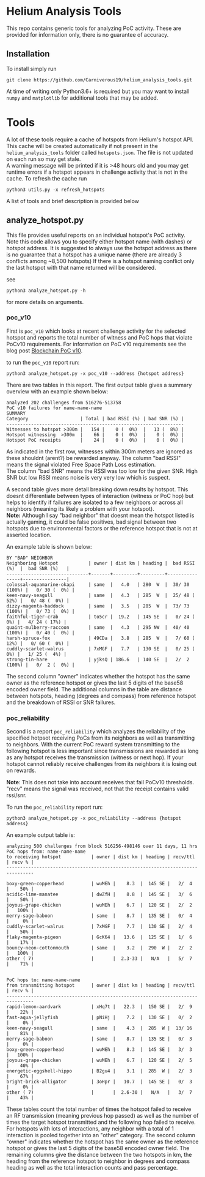 # Helium Analysis Tools
This repo contains generic tools for analyzing PoC activity.
These are provided for information only, there is no guarantee of accuracy.

## Installation
To install simply run

    git clone https://github.com/Carniverous19/helium_analysis_tools.git
    
At time of writing only Python3.6+ is required but you may want to install `numpy` and `matplotlib` for additional tools that may be added.

# Tools
A lot of these tools require a cache of hotspots from Helium's hotspot API.  
This cache will be created automatically if not present in the `helium_analysis_tools` folder called `hotspots.json`.
The file is not updated on each run so may get stale.  
A warning message will be printed if it is >48 hours old and you may get runtime errors if a hotspot appears in challenge activity that is not in the cache.
To refresh the cache run

    python3 utils.py -x refresh_hotspots

A list of tools and brief description is provided below

## analyze_hotspot.py
This file provides useful reports on an individual hotspot's PoC activity.  Note this code allows you to specify either hotspot name (with dashes) or hotspot address.
It is suggested to always use the hotspot address as there is no guarantee that a hotspot has a unique name (there are already 3 conflicts among ~8,500 hotspots)
If there is a hotspot naming conflict only the last hotspot with that name returned will be considered.

see

    python3 analyze_hotspot.py -h
    
for more details on arguments.

### poc_v10

First is `poc_v10` which looks at recent challenge activity for the selected hotspot and reports the total number of witness and PoC hops that violate PoCv10 requirements.
For information on PoC v10 requirements see the blog post [Blockchain PoC v10](https://engineering.helium.com/2020/09/21/blockchain-poc-v10.html).

to run the `poc_v10` report run:

    python3 analyze_hotspot.py -x poc_v10 --address {hotspot address}

There are two tables in this report.  The first output table gives a summary overview with an example shown below:

    analyzed 202 challenges from 516276-513758
    PoC v10 failures for name-name-name
    SUMMARY
    Category                   | Total | bad RSSI (%) | bad SNR (%) |
    -----------------------------------------------------------------
    Witnesses to hotspot >300m |   154 |    0 (  0%)  |   13 (  8%) |
    Hotspot witnessing  >300m  |    66 |    0 (  0%)  |    0 (  0%) |
    Hotspot PoC receipts       |    24 |    0 (  0%)  |    0 (  0%) |
    
As indicated in the first row, witnesses within 300m meters are ignored as these shouldnt (arent?) be rewarded anyway.
The column "bad RSSI" means the signal violated Free Space Path Loss estimation.  
The column "bad SNR" means the RSSI was too low for the given SNR.  High SNR but low RSSI means noise is very very low which is suspect.

A second table gives more detail breaking down results by hotspot.
This doesnt differentiate between types of interaction (witness or PoC hop) but helps to identify if failures are isolated to a few neighbors or across all neighbors (meaning its likely a problem with your hotspot).  
**Note:** Although I say "bad neighbor" that doesnt mean the hotspot listed is actually gaming, it could be false positives, bad signal between two hotspots due to environmental factors or the reference hotspot that is not at asserted location.

An example table is shown below:
    
    BY "BAD" NEIGHBOR
    Neighboring Hotspot           | owner | dist km | heading |  bad RSSI (%)  |  bad SNR (%)   |
    ------------------------------+-------+---------+---------+----------------+----------------|
    colossal-aquamarine-okapi     | same  |   4.0   | 280  W  |  30/ 30 (100%) |   0/ 30 (  0%) |
    keen-navy-seagull             | same  |   4.3   | 285  W  |  25/ 48 ( 52%) |   0/ 48 (  0%) |
    dizzy-magenta-haddock         | same  |   3.5   | 285  W  |  73/ 73 (100%) |   0/ 73 (  0%) |
    faithful-tiger-crab           | to5cr |  19.2   | 145 SE  |   0/ 24 (  0%) |   4/ 24 ( 17%) |
    quaint-mulberry-raccoon       | same  |   4.3   | 295 NW  |  40/ 40 (100%) |   0/ 40 (  0%) |
    harsh-spruce-fox              | 49CDa |   3.8   | 285  W  |   7/ 60 ( 12%) |   0/ 60 (  0%) |
    cuddly-scarlet-walrus         | 7xMGF |   7.7   | 130 SE  |   0/ 25 (  0%) |   1/ 25 (  4%) |
    strong-tin-hare               | yjksQ | 186.6   | 140 SE  |   2/  2 (100%) |   0/  2 (  0%) |

The second column "owner" indicates whether the hotspot has the same owner as the reference hotspot or gives the last 5 digits of the base58 encoded owner field.
The additional columns in the table are distance between hotspots, heading (degrees and compass) from reference hotspot and the breakdown of RSSI or SNR failures.


### poc_reliability
Second is a report `poc_reliability` which analyzes the reliability of the specified hotpsot receiving PoCs from its neighbors as well as transmitting to neighbors.
With the current PoC reward system transmitting to the following hotspot is less important since transmissions are rewarded as long as any hotspot receives the transmission (witness or next hop).
If your hotspot cannot reliably receive challenges from its neighbors it is losing out on rewards.  

**Note**: This does not take into account receives that fail PoCv10 thresholds.  "recv" means the signal was received, not that the receipt contains valid rssi/snr.

To run the `poc_reliability` report run:

    python3 analyze_hotspot.py -x poc_reliability --address {hotspot address}
    
An example output table is:

    analyzing 500 challenges from block 516256-498146 over 11 days, 11 hrs
    PoC hops from: name-name-name
    to receiving hotspot           | owner | dist km | heading | recv/ttl | recv % |
    --------------------------------------------------------------------------------

    boxy-green-copperhead          | wuMEh |    8.3  |  145 SE |   2/  4  |    50% |
    acidic-lime-manatee            | dwZfH |    8.8  |  145 SE |   3/  6  |    50% |
    joyous-grape-chicken           | wuMEh |    6.7  |  120 SE |   2/  2  |   100% |
    merry-sage-baboon              | same  |    8.7  |  135 SE |   0/  4  |     0% |
    cuddly-scarlet-walrus          | 7xMGF |    7.7  |  130 SE |   2/  4  |    50% |
    flaky-magenta-pigeon           | GcK64 |   13.6  |  125 SE |   1/  6  |    17% |
    bouncy-neon-cottonmouth        | same  |    3.2  |  290  W |   2/  2  |   100% |
    other ( 7)                     |       |  2.3-33 |   N/A   |   5/  7  |    71% |

    
    PoC hops to: name-name-name
    from transmitting hotspot      | owner | dist km | heading | recv/ttl | recv % |
    --------------------------------------------------------------------------------
    rapid-lemon-aardvark           | xHq7t |   22.3  |  150 SE |   2/  9  |    22% |
    fast-aqua-jellyfish            | pNiHj |    7.2  |  130 SE |   0/  2  |     0% |
    keen-navy-seagull              | same  |    4.3  |  285  W |  13/ 16  |    81% |
    merry-sage-baboon              | same  |    8.7  |  135 SE |   0/  3  |     0% |
    boxy-green-copperhead          | wuMEh |    8.3  |  145 SE |   3/  3  |   100% |
    joyous-grape-chicken           | wuMEh |    6.7  |  120 SE |   2/  5  |    40% |
    energetic-eggshell-hippo       | B2gu4 |    3.1  |  285  W |   2/  3  |    67% |
    bright-brick-alligator         | 3oHpr |   10.7  |  145 SE |   0/  3  |     0% |
    other ( 7)                     |       |  2.6-30 |   N/A   |   3/  7  |    43% |

    
 
These tables count the total number of times the hotspot failed to receive an RF transmission (meaning previous hop passed) as well as the number of times the target hotspot transmitted and the following hop failed to receive.
For hotspots with lots of interactions, any neighbor with a total of 1 interaction is pooled together into an "other" category.
The second column "owner" indicates whether the hotspot has the same owner as the reference hotspot or gives the last 5 digits of the base58 encoded owner field.
The remaining columns give the distance between the two hotspots in km, the heading from the reference hotspot to neighbor in degrees and compass heading as well as the total interaction counts and pass percentage.
